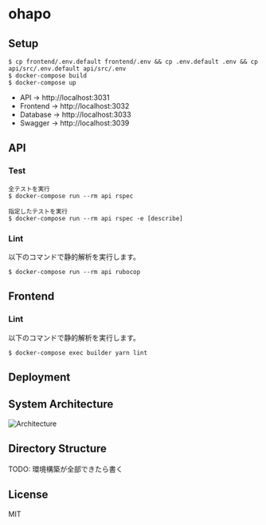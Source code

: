 # ohapo

## Setup

```
$ cp frontend/.env.default frontend/.env && cp .env.default .env && cp api/src/.env.default api/src/.env
$ docker-compose build
$ docker-compose up
```

- API -> http://localhost:3031
- Frontend -> http://localhost:3032
- Database -> http://localhost:3033
- Swagger -> http://localhost:3039

## API

### Test

```
全テストを実行
$ docker-compose run --rm api rspec

指定したテストを実行
$ docker-compose run --rm api rspec -e [describe]
```

### Lint

以下のコマンドで静的解析を実行します。

```
$ docker-compose run --rm api rubocop
```

## Frontend

### Lint

以下のコマンドで静的解析を実行します。

```
$ docker-compose exec builder yarn lint
```

## Deployment

## System Architecture

![Architecture](https://i.imgur.com/U5jX0XJ.png)

## Directory Structure

TODO: 環境構築が全部できたら書く

## License

MIT
